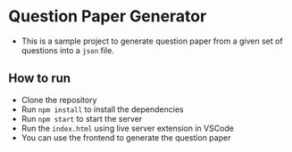 # Question Paper Generator

- This is a sample project to generate question paper from a given set of questions into a `json` file.

## How to run

- Clone the repository
- Run `npm install` to install the dependencies
- Run `npm start` to start the server
- Run the `index.html` using live server extension in VSCode
- You can use the frontend to generate the question paper
